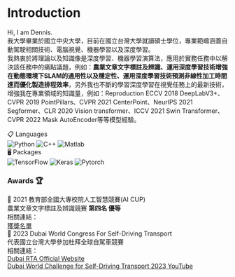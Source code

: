 # Introduction
Hi, I am Dennis.  
我大學畢業於國立中央大學，目前在國立台灣大學就讀碩士學位，專業範疇涵蓋自動駕駛相關技術、電腦視覺、機器學習以及深度學習。  
我熱衷於將理論以及知識像是深度學習、機器學習演算法，應用於實務任務中以解決該任務中的痛點議題，例如：**農業文章文字標註及辨識、運用深度學習技術增強在動態環境下SLAM的通用性以及穩定性、運用深度學習技術預測非線性加工時間進而優化製造排程效率**，另外我也不斷的學習深度學習在視覺任務上的最新技術，增強我在專業領域的知識量，例如：Reproduction ECCV 2018 DeepLabV3+、CVPR 2019 PointPillars、CVPR 2021 CenterPoint、NeurIPS 2021 Segformer、CLR 2020 Vision transformer、ICCV 2021 Swin Transformer、CVPR 2022 Mask AutoEncoder等等模型經驗。

📋 Languages  
![Python](https://img.shields.io/badge/python-3670A0?style=for-the-badge&logo=python&logoColor=ffdd54)
![C++](https://img.shields.io/badge/c/c++-%2300599C.svg?style=for-the-badge&logo=c%2B%2B&logoColor=white)
![Matlab](https://img.shields.io/badge/Matlab-%2339457E.svg?style=for-the-badge&logo=matlab&logoColor=white)  
🖥️ Packages  
![TensorFlow](https://img.shields.io/badge/TensorFlow-%23FF6F00.svg?style=for-the-badge&logo=TensorFlow&logoColor=white)
![Keras](https://img.shields.io/badge/Keras-%23D00000.svg?style=for-the-badge&logo=Keras&logoColor=white)
![Pytorch](https://img.shields.io/badge/Pytorch-3964C3.svg?style=for-the-badge&logo=Pytorch&logoColor=white)

### Awards 🏆  
🥇 2021 教育部全國大專校院人工智慧競賽(AI CUP)  
農業文章文字標註及辨識競賽 **第四名 優等**  
相關連結：  
[獲獎名單](https://www.aicup.tw/_files/ugd/7fbdbf_c71e035acd4d43e7874c5c6aeeb88f65.pdf)  
🥇 2023 Dubai World Congress For Self-Driving Transport  
代表國立台灣大學參加杜拜全球自駕車競賽  
相關連結：  
[Dubai RTA Official Website](https://sdcongress.com/finalists-2023/)  
[Dubai World Challenge for Self-Driving Transport 2023 YouTube](https://youtu.be/6c4LehbiVw8?si=2fpIv86UjSPvDYcj)